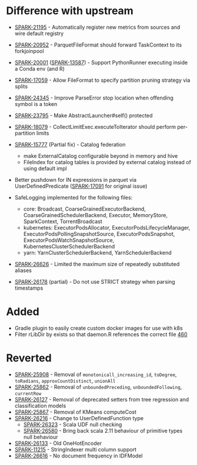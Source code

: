 # Difference with upstream

* [SPARK-21195](https://issues.apache.org/jira/browse/SPARK-21195) - Automatically register new metrics from sources and wire default registry
* [SPARK-20952](https://issues.apache.org/jira/browse/SPARK-20952) - ParquetFileFormat should forward TaskContext to its forkjoinpool
* [SPARK-20001](https://issues.apache.org/jira/browse/SPARK-20001) ([SPARK-13587](https://issues.apache.org/jira/browse/SPARK-13587)) - Support PythonRunner executing inside a Conda env (and R)
* [SPARK-17059](https://issues.apache.org/jira/browse/SPARK-17059) - Allow FileFormat to specify partition pruning strategy via splits
* [SPARK-24345](https://issues.apache.org/jira/browse/SPARK-24345) - Improve ParseError stop location when offending symbol is a token
* [SPARK-23795](https://issues.apache.org/jira/browse/SPARK-23795) - Make AbstractLauncher#self() protected
* [SPARK-18079](https://issues.apache.org/jira/browse/SPARK-18079) - CollectLimitExec.executeToIterator should perform per-partition limits

* [SPARK-15777](https://issues.apache.org/jira/browse/SPARK-15777) (Partial fix) - Catalog federation
    * make ExternalCatalog configurable beyond in memory and hive
    * FileIndex for catalog tables is provided by external catalog instead of using default impl

* Better pushdown for IN expressions in parquet via UserDefinedPredicate ([SPARK-17091](https://issues.apache.org/jira/browse/SPARK-17091) for original issue)
* SafeLogging implemented for the following files:
    * core: Broadcast, CoarseGrainedExecutorBackend, CoarseGrainedSchedulerBackend, Executor, MemoryStore, SparkContext, TorrentBroadcast
    * kubernetes: ExecutorPodsAllocator, ExecutorPodsLifecycleManager, ExecutorPodsPollingSnapshotSource, ExecutorPodsSnapshot, ExecutorPodsWatchSnapshotSource, KubernetesClusterSchedulerBackend
    * yarn: YarnClusterSchedulerBackend, YarnSchedulerBackend

* [SPARK-26626](https://issues.apache.org/jira/browse/SPARK-26626) - Limited the maximum size of repeatedly substituted aliases
* [SPARK-26178](https://issues.apache.org/jira/browse/SPARK-26178) (partial) - Do not use STRICT strategy when parsing timestamps

# Added

* Gradle plugin to easily create custom docker images for use with k8s
* Filter rLibDir by exists so that daemon.R references the correct file [460](https://github.com/palantir/spark/pull/460)

# Reverted
* [SPARK-25908](https://issues.apache.org/jira/browse/SPARK-25908) - Removal of `monotonicall_increasing_id`, `toDegree`, `toRadians`, `approxCountDistinct`, `unionAll`
* [SPARK-25862](https://issues.apache.org/jira/browse/SPARK-25862) - Removal of `unboundedPreceding`, `unboundedFollowing`, `currentRow`
* [SPARK-26127](https://issues.apache.org/jira/browse/SPARK-26127) - Removal of deprecated setters from tree regression and classification models
* [SPARK-25867](https://issues.apache.org/jira/browse/SPARK-25867) - Removal of KMeans computeCost
* [SPARK-26216](https://issues.apache.org/jira/browse/SPARK-26216) - Change to UserDefinedFunction type
  * [SPARK-26323](https://issues.apache.org/jira/browse/SPARK-26323) - Scala UDF null checking
  * [SPARK-26580](https://issues.apache.org/jira/browse/SPARK-26580) - Bring back scala 2.11 behaviour of primitive types null behaviour
* [SPARK-26133](https://issues.apache.org/jira/browse/SPARK-26133) - Old OneHotEncoder
* [SPARK-11215](https://issues.apache.org/jira/browse/SPARK-11215) - StringIndexer multi column support
* [SPARK-26616](https://issues.apache.org/jira/browse/SPARK-26616) - No document frequency in IDFModel